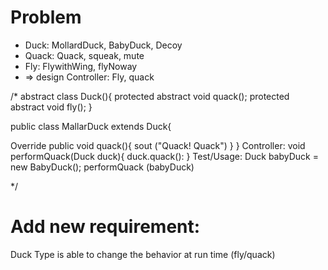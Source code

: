 # Problem
+ Duck: MollardDuck, BabyDuck, Decoy
+ Quack: Quack, squeak, mute
+ Fly: FlywithWing, flyNoway
+ => design Controller: Fly, quack

/*
abstract class Duck(){
protected abstract void quack();
protected abstract void fly();
}

public class MallarDuck extends Duck{

Override
public void quack(){
sout ("Quack! Quack")
}
}
Controller:
void performQuack(Duck duck){
duck.quack():
}
Test/Usage:
Duck babyDuck = new BabyDuck();
performQuack (babyDuck)





*/
# Add new requirement:
Duck Type is able to change the behavior at run time (fly/quack) 